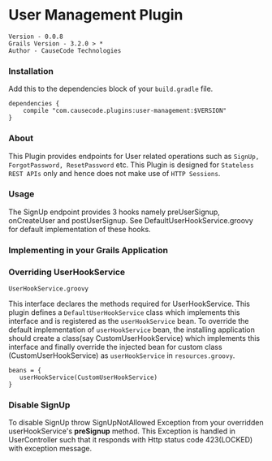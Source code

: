 # User Management Plugin

```
Version - 0.0.8
Grails Version - 3.2.0 > *
Author - CauseCode Technologies
```

### Installation 
 
Add this to the dependencies block of your `build.gradle` file.

```
dependencies {
    compile "com.causecode.plugins:user-management:$VERSION" 
}
```

### About
This Plugin provides endpoints for User related operations such as `SignUp, ForgotPassword, ResetPassword` etc.
This Plugin is designed for `Stateless REST APIs` only and hence does not make use of `HTTP Sessions`.

### Usage
The SignUp endpoint provides 3 hooks namely preUserSignup, onCreateUser and postUserSignup.
See DefaultUserHookService.groovy for default implementation of these hooks.

### Implementing in your Grails Application

### Overriding UserHookService

`UserHookService.groovy` 

This interface declares the methods required for UserHookService. This plugin defines a
 `DefaultUserHookService` class which implements this interface and is registered as the `userHookService` bean.
 To override the default implementation of `userHookService` bean, the installing application should create a
 class(say CustomUserHookService) which implements this interface and finally override the injected bean for
 custom class (CustomUserHookService) as `userHookService` in `resources.groovy`.
 
 ```
beans = {
    userHookService(CustomUserHookService)
}
```
    
### Disable SignUp

To disable SignUp throw SignUpNotAllowed Exception from your overridden userHookService's **preSignup** method.
This Exception is handled in UserController such that it responds with Http status code 423(LOCKED) with exception 
message.
